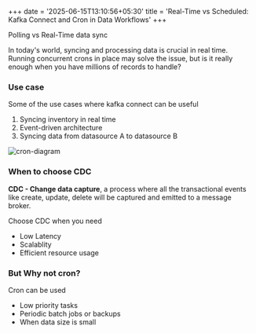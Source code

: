 +++
date = '2025-06-15T13:10:56+05:30'
title = 'Real-Time vs Scheduled: Kafka Connect and Cron in Data Workflows'
+++

Polling vs Real-Time data sync

In today's world, syncing and processing data is crucial in real time. Running concurrent crons in place may solve the issue, but is it really enough when you have millions of records to handle?

### Use case
Some of the use cases where kafka connect can be useful
1. Syncing inventory in real time 
2. Event-driven architecture
3. Syncing data from datasource A to datasource B 

![cron-diagram](/cdc-block-diagram.drawio.svg)

### When to choose CDC

<strong> CDC - Change data capture</strong>, a process where all the transactional events like create, update, delete will be captured and emitted to a message broker.

Choose CDC when you need
- Low Latency
- Scalablity
- Efficient resource usage

### But Why not cron?
Cron can be used 
- Low priority tasks
- Periodic batch jobs or backups
- When data size is small
